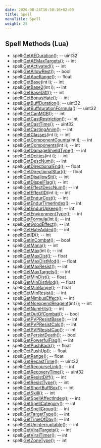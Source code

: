 ```yaml
---
date: 2020-08-24T16:50:16+02:00
title: Spell
menuTitle: Spell
weight: 25
---
```


## Spell Methods (Lua)
- spell:[GetAEDuration](getaeduration)(); -- uint32
- spell:[GetAEMaxTargets](getaemaxtargets)(); -- int
- spell:[GetActivated](getactivated)(); -- int
- spell:[GetAllowRest](getallowrest)(); -- bool
- spell:[GetAoeRange](getaoerange)(); -- float
- spell:[GetBase](getbase)(int i); -- int
- spell:[GetBase2](getbase2)(int i); -- int
- spell:[GetBaseDiff](getbasediff)(); -- int
- spell:[GetBonusHate](getbonushate)(); -- int
- spell:[GetBuffDuration](getbuffduration)(); -- uint32
- spell:[GetBuffdurationFormula](getbuffdurationformula)(); -- uint32
- spell:[GetCanMGB](getcanmgb)(); -- int
- spell:[GetCastRestriction](getcastrestriction)(); -- int
- spell:[GetCastTime](getcasttime)(); -- uint32
- spell:[GetCastingAnim](getcastinganim)(); -- int
- spell:[GetClasses](getclasses)(int i); -- int
- spell:[GetComponentCounts](getcomponentcounts)(int i); -- int
- spell:[GetComponents](getcomponents)(int i); -- int
- spell:[GetDamageShieldType](getdamageshieldtype)(); -- int
- spell:[GetDeities](getdeities)(int i); -- int
- spell:[GetDescNum](getdescnum)(); -- int
- spell:[GetDirectionalEnd](getdirectionalend)(); -- float
- spell:[GetDirectionalStart](getdirectionalstart)(); -- float
- spell:[GetDisallowSit](getdisallowsit)(); -- int
- spell:[GetDispelFlag](getdispelflag)(); -- int
- spell:[GetEffectDescNum](geteffectdescnum)(); -- int
- spell:[GetEffectID](geteffectid)(int i); -- int
- spell:[GetEndurCost](getendurcost)(); -- int
- spell:[GetEndurTimerIndex](getendurtimerindex)(); -- int
- spell:[GetEndurUpkeep](getendurupkeep)(); -- int
- spell:[GetEnvironmentType](getenvironmenttype)(); -- int
- spell:[GetFormula](getformula)(int i); -- int
- spell:[GetGoodEffect](getgoodeffect)(); -- int
- spell:[GetHateAdded](gethateadded)(); -- int
- spell:[GetID](getid)(); -- int
- spell:[GetInCombat](getincombat)(); -- bool
- spell:[GetMana](getmana)(); -- int
- spell:[GetMax](getmax)(int i); -- int
- spell:[GetMaxDist](getmaxdist)(); -- float
- spell:[GetMaxDistMod](getmaxdistmod)(); -- float
- spell:[GetMaxResist](getmaxresist)(); -- int
- spell:[GetMaxTargets](getmaxtargets)(); -- int
- spell:[GetMinDist](getmindist)(); -- float
- spell:[GetMinDistMod](getmindistmod)(); -- float
- spell:[GetMinRange](getminrange)(); -- float
- spell:[GetMinResist](getminresist)(); -- int
- spell:[GetNimbusEffect](getnimbuseffect)(); -- int
- spell:[GetNoexpendReagent](getnoexpendreagent)(int i); -- int
- spell:[GetNumHits](getnumhits)(); -- int
- spell:[GetOutOfCombat](getoutofcombat)(); -- bool
- spell:[GetPVPResistBase](getpvpresistbase)(); -- int
- spell:[GetPVPResistCalc](getpvpresistcalc)(); -- int
- spell:[GetPVPResistCap](getpvpresistcap)(); -- int
- spell:[GetPersistDeath](getpersistdeath)(); -- bool
- spell:[GetPowerfulFlag](getpowerfulflag)(); -- int
- spell:[GetPushBack](getpushback)(); -- float
- spell:[GetPushUp](getpushup)(); -- float
- spell:[GetRange](getrange)(); -- float
- spell:[GetRecastTime](getrecasttime)(); -- uint32
- spell:[GetRecourseLink](getrecourselink)(); -- int
- spell:[GetRecoveryTime](getrecoverytime)(); -- uint32
- spell:[GetResistDiff](getresistdiff)(); -- int
- spell:[GetResistType](getresisttype)(); -- int
- spell:[GetShortBuffBox](getshortbuffbox)(); -- int
- spell:[GetSkill](getskill)(); -- int
- spell:[GetSpellAffectIndex](getspellaffectindex)(); -- int
- spell:[GetSpellCategory](getspellcategory)(); -- int
- spell:[GetSpellGroup](getspellgroup)(); -- int
- spell:[GetTargetType](gettargettype)(); -- int
- spell:[GetTimeOfDay](gettimeofday)(); -- int
- spell:[GetUninterruptable](getuninterruptable)(); -- int
- spell:[GetViralTargets](getviraltargets)(); -- int
- spell:[GetViralTimer](getviraltimer)(); -- int
- spell:[GetZoneType](getzonetype)(); -- int